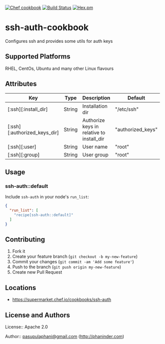 
[![Chef cookbook](https://img.shields.io/cookbook/v/ssh-auth.svg)](https://supermarket.chef.io/cookbooks/ssh-auth) [![Build Status](https://drone.io/bitbucket.org/ppasupula/chef-ssh-auth/status.png)](https://drone.io/bitbucket.org/ppasupula/chef-ssh-auth/latest) [![Hex.pm](http://img.shields.io/hexpm/l/plug.svg)]() 
# ssh-auth-cookbook

Configures ssh and provides some utils for auth keys

## Supported Platforms

RHEL, CentOs, Ubuntu and many other Linux flavours

## Attributes

| Key                          | Type   | Description                               | Default           |
|------------------------------|--------|-------------------------------------------|-------------------|
| [:ssh][:install_dir]         | String | Installation dir                          | "/etc/ssh"        |
| [:ssh][:authorized_keys_dir] | String | Authorize keys in relative to install_dir | "authorized_keys" |
| [:ssh][:user]                | String | User name                                 | "root"            |
| [:ssh][:group]               | String | User group                                | "root"            |

## Usage

### ssh-auth::default

Include `ssh-auth` in your node's `run_list`:

```json
{
  "run_list": [
    "recipe[ssh-auth::default]"
  ]
}
```

## Contributing

1. Fork it
2. Create your feature branch (`git checkout -b my-new-feature`)
3. Commit your changes (`git commit -am 'Add some feature'`)
4. Push to the branch (`git push origin my-new-feature`)
5. Create new Pull Request

## Locations
- https://supermarket.chef.io/cookbooks/ssh-auth

## License and Authors

License:: Apache 2.0

Author:: pasupulaphani@gmail.com (http://phaninder.com)
